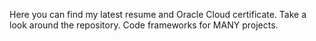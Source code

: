 Here you can find my latest resume and Oracle Cloud certificate.  Take a look around the repository.  Code frameworks for MANY projects.  

<!---
swiftclouddbs/swiftclouddbs is a ✨ special ✨ repository because its `README.md` (this file) appears on your GitHub profile.
You can click the Preview link to take a look at your changes.
--->
